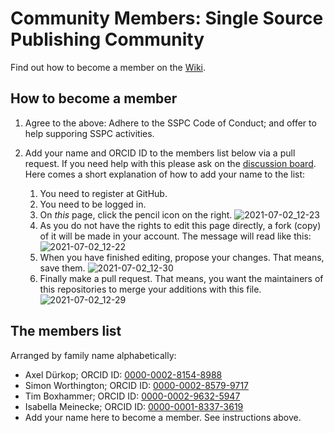 # Community Members: Single Source Publishing Community

Find out how to become a member on the [Wiki](https://github.com/singlesourcepub/community/wiki/Membership).

## How to become a member

1. Agree to the above: Adhere to the SSPC Code of Conduct; and offer to help supporing SSPC activities.
1. Add your name and ORCID ID to the members list below via a pull request. If you need help with this please ask on the [discussion board](https://github.com/singlesourcepub/community/discussions). Here comes a short explanation of how to add your name to the list:

    1. You need to register at GitHub.
    1. You need to be logged in.
    1. On *this* page, click the pencil icon on the right.
       ![2021-07-02_12-23](https://user-images.githubusercontent.com/1590241/124260773-5c657c00-db30-11eb-84e8-2251c04e986d.png)
    1. As you do not have the rights to edit this page directly, a fork (copy) of it will be made in your account. The message will read like this:
       ![2021-07-02_12-22](https://user-images.githubusercontent.com/1590241/124260588-232d0c00-db30-11eb-86c1-cd64adaa4959.png)
    1. When you have finished editing, propose your changes. That means, save them.
       ![2021-07-02_12-30](https://user-images.githubusercontent.com/1590241/124261706-6471eb80-db31-11eb-8e05-ca8999b1a461.png)
    1. Finally make a pull request. That means, you want the maintainers of this repositories to merge your additions with this file.
       ![2021-07-02_12-29](https://user-images.githubusercontent.com/1590241/124261539-32608980-db31-11eb-95d6-aa48bab2d4b6.png)



## The members list

Arranged by family name alphabetically:

 - Axel Dürkop; ORCID ID: [0000-0002-8154-8988](https://orcid.org/0000-0002-8154-8988)
 - Simon Worthington; ORCID ID: [0000-0002-8579-9717](https://orcid.org/0000-0002-8579-9717)
 - Tim Boxhammer; ORCID ID: [0000-0002-9632-5947](https://orcid.org/0000-0002-9632-5947)
 - Isabella Meinecke; ORCID ID: [0000-0001-8337-3619](https://orcid.org/0000-0001-8337-3619)
 - Add your name here to become a member. See instructions above.
